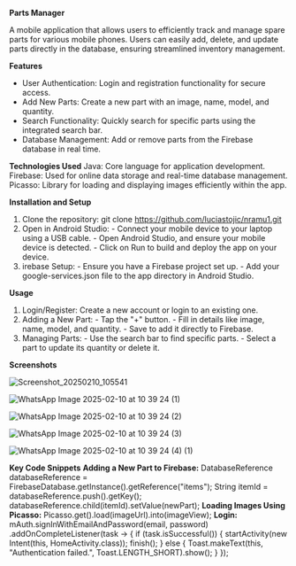 ****Parts Manager****

A mobile application that allows users to efficiently track and manage spare parts for various mobile phones. 
Users can easily add, delete, and update parts directly in the database, ensuring streamlined inventory management.

**Features**
  - User Authentication: Login and registration functionality for secure access.
  - Add New Parts: Create a new part with an image, name, model, and quantity.
  - Search Functionality: Quickly search for specific parts using the integrated search bar.
  - Database Management: Add or remove parts from the Firebase database in real time.

**Technologies Used**
  Java: Core language for application development.
  Firebase: Used for online data storage and real-time database management.
  Picasso: Library for loading and displaying images efficiently within the app.

**Installation and Setup**
  1. Clone the repository:
      git clone https://github.com/luciastojic/nramu1.git
  2. Open in Android Studio:
    - Connect your mobile device to your laptop using a USB cable.
    - Open Android Studio, and ensure your mobile device is detected.
    - Click on Run to build and deploy the app on your device.
  4. irebase Setup:
    - Ensure you have a Firebase project set up.
    - Add your google-services.json file to the app directory in Android Studio.

**Usage**
  1. Login/Register: Create a new account or login to an existing one.
  2. Adding a New Part:
    - Tap the "+" button.
    - Fill in details like image, name, model, and quantity.
    - Save to add it directly to Firebase.
  3. Managing Parts:
    - Use the search bar to find specific parts.
    - Select a part to update its quantity or delete it.

**Screenshots**

![Screenshot_20250210_105541](https://github.com/user-attachments/assets/9ed73678-3c6c-4029-8eaf-06cc6d5620ba)

![WhatsApp Image 2025-02-10 at 10 39 24 (1)](https://github.com/user-attachments/assets/40258506-0021-46ac-bf32-214b3472e03f)

![WhatsApp Image 2025-02-10 at 10 39 24 (2)](https://github.com/user-attachments/assets/35adfa09-51fe-4704-a0db-5cab54dcd336)

![WhatsApp Image 2025-02-10 at 10 39 24 (3)](https://github.com/user-attachments/assets/d031d0a0-c6c4-41e1-aa80-345ef254c9dc)

![WhatsApp Image 2025-02-10 at 10 39 24 (4) (1)](https://github.com/user-attachments/assets/3242277c-a9a4-43cc-abe3-c16bb5a71251)

****Key Code Snippets****
**Adding a New Part to Firebase:**
  DatabaseReference databaseReference = FirebaseDatabase.getInstance().getReference("items");
  String itemId = databaseReference.push().getKey();
  databaseReference.child(itemId).setValue(newPart);
**Loading Images Using Picasso:**
  Picasso.get().load(imageUrl).into(imageView);
**Login:**
  mAuth.signInWithEmailAndPassword(email, password)
    .addOnCompleteListener(task -> {
        if (task.isSuccessful()) {
            startActivity(new Intent(this, HomeActivity.class));
            finish();
        } else {
            Toast.makeText(this, "Authentication failed.", Toast.LENGTH_SHORT).show();
        }
    });



